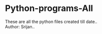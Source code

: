 # Python-programs-All
These are all the python files created till date..
<br>
Author: Srijan..
</br>